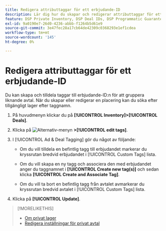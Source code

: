 ```yaml
---
title: Redigera attributtaggar för ett erbjudande-ID
description: Lär dig hur du skapar och redigerar attributtaggar för ett erbjudande-ID.
feature: DSP Private Inventory, DSP Deal IDs, DSP Programmatic Guaranteed Deals
exl-id: 9a0190e7-26d0-4236-abbb-f1264b5d61e9
source-git-commit: 3e47fec28a17cb64de42309c0368293e1ef1cdea
workflow-type: tm+mt
source-wordcount: '145'
ht-degree: 0%

---
```


# Redigera attributtaggar för ett erbjudande-ID

Du kan skapa och tilldela taggar till erbjudande-ID:n för att gruppera liknande avtal. När du skapar eller redigerar en placering kan du söka efter tillgängligt lager efter taggnamn.

1. På huvudmenyn klickar du på **[!UICONTROL Inventory]>[!UICONTROL Deals]**.

1. Klicka på ![Alternativ-menyn](/help/dsp/assets/options-menu.png) **>[!UICONTROL edit tags]**.

1. I [!UICONTROL Ad & Deal Tagging] gör du något av följande:

   * Om du vill tilldela en befintlig tagg till erbjudandet markerar du kryssrutan bredvid erbjudandet i [!UICONTROL Custom Tags] lista.

   * Om du vill skapa en ny tagg och associera den med erbjudandet anger du taggnamnet i **[!UICONTROL Create new tag(s)]** och sedan klicka **[!UICONTROL Create and Associate Tag]**.

   * Om du vill ta bort en befintlig tagg från avtalet avmarkerar du kryssrutan bredvid avtalet i [!UICONTROL Custom Tags] lista.

1. Klicka på **[!UICONTROL Update]**.

>[!MORELIKETHIS]
>
>* [Om privat lager](private-inventory-about.md)
>* [Redigera inställningar för privat avtal](/help/dsp/inventory/deal-id-edit.md)

